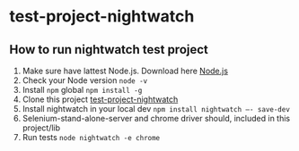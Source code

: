 # test-project-nightwatch

## How to run nightwatch test project
1. Make sure have lattest Node.js. Download here [Node.js](https://nodejs.org/en/download/)
2. Check your Node version ```node -v```
3. Install ```npm``` global ```npm install -g```
4. Clone this project [test-project-nightwatch](https://github.com/hcakbar/test-project-nightwatch.git)
5. Install nightwatch in your local dev ```npm install nightwatch —- save-dev```
6. Selenium-stand-alone-server and chrome driver should, included in this project/lib
7. Run tests ```node nightwatch -e chrome```
